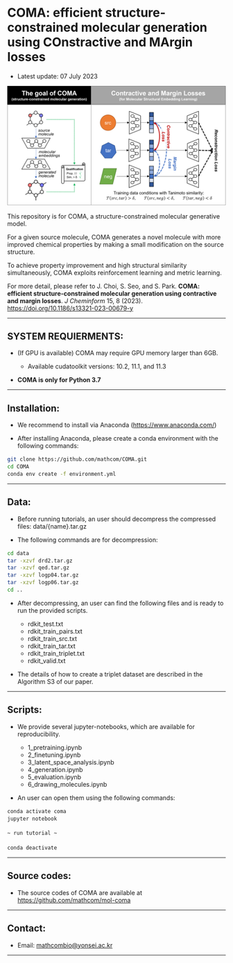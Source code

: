 # COMA: efficient structure-constrained molecular generation using COnstractive and MArgin losses

- Latest update: 07 July 2023

<img src="figs/overview_of_COMA.png" alt="thumbnail" width="600px" />

This repository is for COMA, a structure-constrained molecular generative model.

For a given source molecule, COMA generates a novel molecule with more improved chemical properties by making a small modification on the source structure.

To achieve property improvement and high structural similarity simultaneously, COMA exploits reinforcement learning and metric learning.

For more detail, please refer to J. Choi, S. Seo, and S. Park. **COMA: efficient structure-constrained molecular generation using contractive and margin losses**. *J Cheminform* 15, 8 (2023). https://doi.org/10.1186/s13321-023-00679-y


--------------------------------------------------------------------------------------------
## SYSTEM REQUIERMENTS: 

- (If GPU is available) COMA may require GPU memory larger than 6GB.
  - Available cudatoolkit versions: 10.2, 11.1, and 11.3

- **COMA is only for Python 3.7**

--------------------------------------------------------------------------------------------
## Installation:

- We recommend to install via Anaconda (https://www.anaconda.com/)

- After installing Anaconda, please create a conda environment with the following commands:

```bash
git clone https://github.com/mathcom/COMA.git
cd COMA
conda env create -f environment.yml
```

--------------------------------------------------------------------------------------------
## Data:

- Before running tutorials, an user should decompress the compressed files: data/{name}.tar.gz

- The following commands are for decompression:

```bash
cd data
tar -xzvf drd2.tar.gz
tar -xzvf qed.tar.gz
tar -xzvf logp04.tar.gz
tar -xzvf logp06.tar.gz
cd ..
```

- After decompressing, an user can find the following files and is ready to run the provided scripts.
  - rdkit_test.txt
  - rdkit_train_pairs.txt
  - rdkit_train_src.txt
  - rdkit_train_tar.txt
  - rdkit_train_triplet.txt
  - rdkit_valid.txt
  
- The details of how to create a triplet dataset are described in the Algorithm S3 of our paper.
  

--------------------------------------------------------------------------------------------
## Scripts:

- We provide several jupyter-notebooks, which are available for reproducibility.
  - 1_pretraining.ipynb
  - 2_finetuning.ipynb
  - 3_latent_space_analysis.ipynb
  - 4_generation.ipynb
  - 5_evaluation.ipynb
  - 6_drawing_molecules.ipynb

- An user can open them using the following commands:

```bash
conda activate coma
jupyter notebook

~ run tutorial ~

conda deactivate
```


--------------------------------------------------------------------------------------------
## Source codes:

- The source codes of COMA are available at https://github.com/mathcom/mol-coma


--------------------------------------------------------------------------------------------
## Contact:

- Email: mathcombio@yonsei.ac.kr


--------------------------------------------------------------------------------------------
